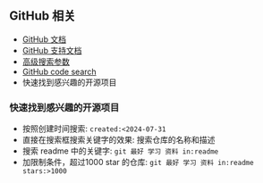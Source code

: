 ## GitHub 相关

- [GitHub 文档](https://docs.github.com/zh)
- [GitHub 支持文档](https://support.github.com/)
- [高级搜索参数](https://github.com/search/advanced)
- [GitHub code search](https://github.com/features/code-search)
- 快速找到感兴趣的开源项目


### 快速找到感兴趣的开源项目

- 按照创建时间搜索: ``created:<2024-07-31``
- 直接在搜索框搜索关键字的效果: 搜索仓库的名称和描述
- 搜索 readme 中的关键字: ``git 最好 学习 资料 in:readme``
- 加限制条件，超过1000 star 的仓库: ``git 最好 学习 资料 in:readme stars:>1000``